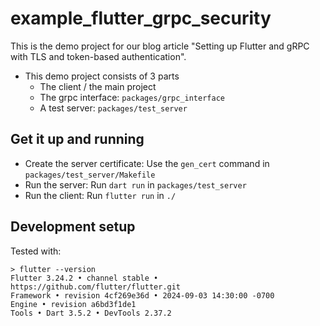 # example_flutter_grpc_security

This is the demo project for our blog article
"Setting up Flutter and gRPC with TLS and token-based authentication".

- This demo project consists of 3 parts
    - The client / the main project
    - The grpc interface: `packages/grpc_interface`
    - A test server: `packages/test_server`

## Get it up and running

- Create the server certificate: Use the `gen_cert` command in `packages/test_server/Makefile`
- Run the server: Run `dart run` in `packages/test_server`
- Run the client: Run `flutter run` in `./`

## Development setup

Tested with:

```
> flutter --version
Flutter 3.24.2 • channel stable • https://github.com/flutter/flutter.git
Framework • revision 4cf269e36d • 2024-09-03 14:30:00 -0700
Engine • revision a6bd3f1de1
Tools • Dart 3.5.2 • DevTools 2.37.2
```
